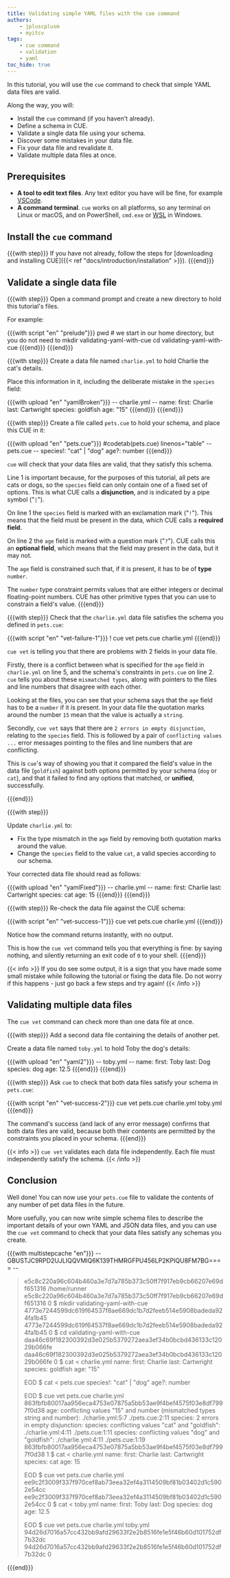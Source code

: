 ```yaml
---
title: Validating simple YAML files with the cue command
authors:
    - jpluscplusm
    - myitcv
tags:
    - cue command
    - validation
    - yaml
toc_hide: true
---
```


In this tutorial, you will use the `cue` command to check that simple YAML data
files are valid.

Along the way, you will:

- Install the `cue` command (if you haven't already).
- Define a schema in CUE.
- Validate a single data file using your schema.
- Discover some mistakes in your data file.
- Fix your data file and revalidate it.
- Validate multiple data files at once.

## Prerequisites

- **A tool to edit text files**. Any text editor you have will be fine, for
  example [VSCode](https://code.visualstudio.com/).
- **A command terminal**. `cue` works on all platforms, so any terminal on Linux
  or macOS, and on PowerShell, `cmd.exe` or
  [WSL](https://learn.microsoft.com/en-us/windows/wsl/install) in Windows.

<!--

FIXME: explicitly call out Windows as supported? Or don't mention any OSes at all?
Call out only-tested-on-Linuxness?

-->

## Install the `cue` command

{{{with step}}}
If you have not already, follow the steps for [downloading and installing
CUE]({{< ref "docs/introduction/installation" >}}).
{{{end}}}

## Validate a single data file

{{{with step}}}
Open a command prompt and create a new directory to hold this tutorial's files.

For example:

{{{with script "en" "prelude"}}}
pwd                  # we start in our home directory, but you do not need to
mkdir validating-yaml-with-cue
cd    validating-yaml-with-cue
{{{end}}}
{{{end}}}

{{{with step}}}
Create a data file named `charlie.yml` to hold Charlie the cat's details.

Place this information in it, including the deliberate mistake in the `species`
field:

{{{with upload "en" "yamlBroken"}}}
-- charlie.yml --
name:
  first: Charlie
  last:  Cartwright
species: goldfish
age: "15"
{{{end}}}
{{{end}}}

{{{with step}}}
Create a file called `pets.cue` to hold your schema, and place this CUE in it:

{{{with upload "en" "pets.cue"}}}
#codetab(pets.cue) linenos="table"
-- pets.cue --
species!: "cat" | "dog"
age?:     number
{{{end}}}

`cue` will check that your data files are valid, that they satisfy this schema.

Line 1 is important because, for the purposes of this tutorial, all pets are
cats or dogs, so the `species` field can only contain one of a fixed set of
options.  This is what CUE calls a **disjunction**, and is indicated by a pipe
symbol ("`|`").

On line 1 the `species` field is marked with an exclamation mark ("`!`"). This
means that the field must be present in the data, which CUE calls a **required
field**.

On line 2 the `age` field is marked with a question mark ("`?`"). CUE calls
this an **optional field**, which means that the field may present in the data,
but it may not.

The `age` field is constrained such that, if it is present, it has to be of
**type** `number`.

The `number` type constraint permits values that are either integers or decimal
floating-point numbers. CUE has other primitive types that you can use to
constrain a field's value.
{{{end}}}

{{{with step}}}
Check that the `charlie.yml` data file satisfies the schema you defined in
`pets.cue`:

{{{with script "en" "vet-failure-1"}}}
! cue vet pets.cue charlie.yml
{{{end}}}

`cue vet` is telling you that there are problems with 2 fields in your data
file.

Firstly, there is a conflict between what is specified for the `age` field in
`charlie.yml` on line 5, and the schema's constraints in `pets.cue` on line 2.
`cue` tells you about these `mismatched types`, along with pointers to the
files and line numbers that disagree with each other.

Looking at the files, you can see that your schema says that the `age` field
has to be a `number` if it is present. In your data file the quotation marks
around the number `15` mean that the value is actually a `string`.

Secondly, `cue vet` says that there are `2 errors in empty disjunction`,
relating to the `species` field. This is followed by a pair of `conflicting
values ...` error messages pointing to the files and line numbers that are
conflicting.

This is `cue`'s way of showing you that it compared the field's value in the
data file (`goldfish`) against both options permitted by your schema (`dog` or
`cat`), and that it failed to find any options that matched, or **unified**,
successfully.

{{{end}}}

{{{with step}}}

Update `charlie.yml` to:

* Fix the type mismatch in the `age` field by removing both quotation marks
  around the value.
* Change the `species` field to the value `cat`, a valid species according to
  our schema.

Your corrected data file should read as follows:

{{{with upload "en" "yamlFixed"}}}
-- charlie.yml --
name:
  first: Charlie
  last:  Cartwright
species: cat
age: 15
{{{end}}}
{{{end}}}

{{{with step}}}
Re-check the data file against the CUE schema:

{{{with script "en" "vet-success-1"}}}
cue vet pets.cue charlie.yml
{{{end}}}

Notice how the command returns instantly, with no output.

This is how the `cue vet` command tells you that everything is fine: by saying
nothing, and silently returning an exit code of `0` to your shell.
{{{end}}}

{{< info >}}
If you do see some output, it is a sign that you have made some small mistake
while following the tutorial or fixing the data file.
Do not worry if this happens - just go back a few steps and try again!
{{< /info >}}

## Validating multiple data files

The `cue vet` command can check more than one data file at once.

{{{with step}}}
Add a second data file containing the details of another pet.

Create a data file named `toby.yml` to hold Toby the dog's details:

{{{with upload "en" "yaml2"}}}
-- toby.yml --
name:
  first: Toby
  last: Dog
species: dog
age: 12.5
{{{end}}}
{{{end}}}

{{{with step}}}
Ask `cue` to check that both data files satisfy your schema in `pets.cue`:

{{{with script "en" "vet-success-2"}}}
cue vet pets.cue charlie.yml toby.yml
{{{end}}}

The command's success (and lack of any error message) confirms that both data
files are valid, because both their contents are permitted by the constraints
you placed in your schema.
{{{end}}}

{{< info >}}
`cue vet` validates each data file independently. Each file must independently
satisfy the schema.
{{< /info >}}


## Conclusion

Well done! You can now use your `pets.cue` file to validate the contents of
any number of pet data files in the future.

More usefully, you can now write simple schema files to describe the important
details of your own YAML and JSON data files, and you can use the `cue vet`
command to check that your data files satisfy any schemas you create.

<!--

FIXME: tidy up these next steps and links

There's more to discover about how CUE can help you validate different kinds
of data values.
See the "Next steps" section for links to tutorials that explore this
in more detail.

## Next steps

- To disover how to write more complex and nuanced schemas, follow the next
  tutorial in this series: FIXME ref/title/etc
- FIXME: Pointers to other tutorial(s)
- You used these CUE language features in this tutorial. Read about them in the CUE language guide:
  - [**Merging**]({{< ref
    "docs/language-guide/data/organizing-configuration#merging" >}}) is how CUE
    deals with repeated statements of the same data, spread across different locations.
    FIXME: not unification? Is this a good LG page to point towards, here?
  - [**Disjunctions**]({{< ref "docs/language-guide/schemas-and-validation/disjunctions" >}})
    allowed you to list different options that a field's values are allowed to contain.
  - Required and Optional fields are both examples of CUE's
    [**Field Constraints**]({{< ref "docs/language-guide/schemas-and-validation/field-constraints" >}}).
  - CUE has several primitive
    [**Types**]({{< ref "docs/language-guide/data" >}}) that you can use as
    [**Type Constraints**]({{< ref "docs/language-guide/schemas-and-validation/types" >}}).

-->



{{{with multistepcache "en"}}}
-- GBUSTJC9RPD2UJLIQQVMIQ6K139THMRGFPU456LP2KPIQU8FM7BG==== --
>e5c8c220a96c604b460a3e7d7a785b373c50ff7f917eb9cb66207e69df651316
>/home/runner
>e5c8c220a96c604b460a3e7d7a785b373c50ff7f917eb9cb66207e69df651316
>0
>$ mkdir validating-yaml-with-cue
>4773e7244599dc619f64537f8ae669dc1b7d2feeb514e5908badeda924fa1b45
>4773e7244599dc619f64537f8ae669dc1b7d2feeb514e5908badeda924fa1b45
>0
>$ cd validating-yaml-with-cue
>daa46c69f182300392d3e025b5379272aea3ef34b0bcbd436133c12029b066fe
>daa46c69f182300392d3e025b5379272aea3ef34b0bcbd436133c12029b066fe
>0
>$ cat <<EOD > charlie.yml
>name:
>  first: Charlie
>  last:  Cartwright
>species: goldfish
>age: "15"
>
>EOD
>$ cat <<EOD > pets.cue
>species!: "cat" | "dog"
>age?:     number
>
>EOD
>$ cue vet pets.cue charlie.yml
>863fbfb80017aa956eca4753e07875a5bb53ae9f4bef4575f03e8df7997f0d38
>age: conflicting values "15" and number (mismatched types string and number):
>    ./charlie.yml:5:7
>    ./pets.cue:2:11
>species: 2 errors in empty disjunction:
>species: conflicting values "cat" and "goldfish":
>    ./charlie.yml:4:11
>    ./pets.cue:1:11
>species: conflicting values "dog" and "goldfish":
>    ./charlie.yml:4:11
>    ./pets.cue:1:19
>863fbfb80017aa956eca4753e07875a5bb53ae9f4bef4575f03e8df7997f0d38
>1
>$ cat <<EOD > charlie.yml
>name:
>  first: Charlie
>  last:  Cartwright
>species: cat
>age: 15
>
>EOD
>$ cue vet pets.cue charlie.yml
>ee9c2f3009f337f970cef8ab73eea32ef4a3114509bf81b03402d1c5902e54cc
>ee9c2f3009f337f970cef8ab73eea32ef4a3114509bf81b03402d1c5902e54cc
>0
>$ cat <<EOD > toby.yml
>name:
>  first: Toby
>  last: Dog
>species: dog
>age: 12.5
>
>EOD
>$ cue vet pets.cue charlie.yml toby.yml
>94d26d7016a57cc432bb9afd29633f2e2b8516fe1e5f46b60d101752df7b32dc
>94d26d7016a57cc432bb9afd29633f2e2b8516fe1e5f46b60d101752df7b32dc
>0
>
{{{end}}}

